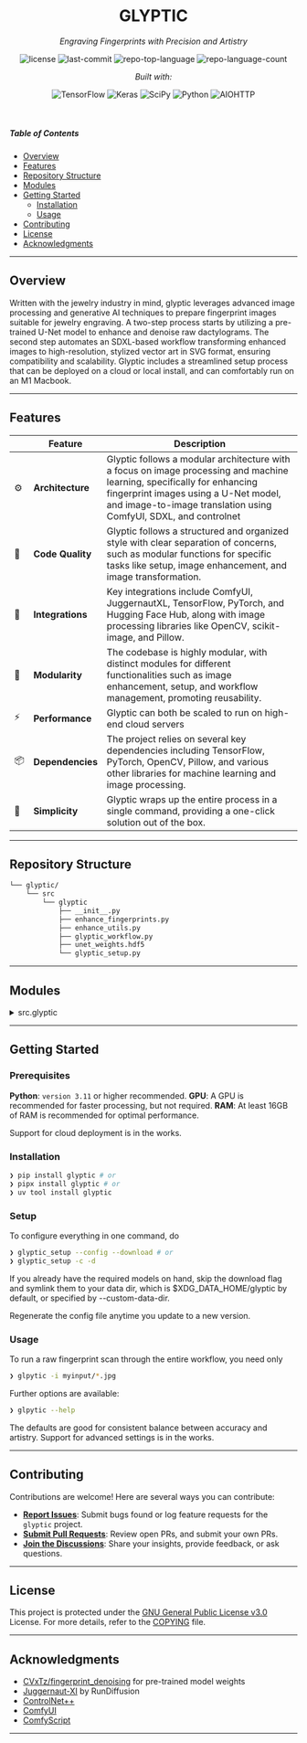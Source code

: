 <!-- <p align="center"> -->
<!--   <img src="ttt.png" width="60%" alt="TTT-logo"> -->
<!-- </p> -->
<p align="center">
    <h1 align="center">GLYPTIC</h1>
</p>
<p align="center">
    <em>Engraving Fingerprints with Precision and Artistry</em>
</p>
<p align="center">
	<img src="https://img.shields.io/github/license/tariks/glyptic?style=default&logo=opensourceinitiative&logoColor=white&color=0080ff" alt="license">
	<img src="https://img.shields.io/github/last-commit/tariks/glyptic?style=default&logo=git&logoColor=white&color=0080ff" alt="last-commit">
	<img src="https://img.shields.io/github/languages/top/tariks/glyptic?style=default&color=0080ff" alt="repo-top-language">
	<img src="https://img.shields.io/github/languages/count/tariks/glyptic?style=default&color=0080ff" alt="repo-language-count">
<p align="center">
		<em>Built with:</em>
</p>
<p align="center">
	<img src="https://img.shields.io/badge/TensorFlow-FF6F00.svg?style=default&logo=TensorFlow&logoColor=white" alt="TensorFlow">
	<img src="https://img.shields.io/badge/Keras-D00000.svg?style=default&logo=Keras&logoColor=white" alt="Keras">
	<img src="https://img.shields.io/badge/SciPy-8CAAE6.svg?style=default&logo=SciPy&logoColor=white" alt="SciPy">
	<img src="https://img.shields.io/badge/Python-3776AB.svg?style=default&logo=Python&logoColor=white" alt="Python">
	<img src="https://img.shields.io/badge/AIOHTTP-2C5BB4.svg?style=default&logo=AIOHTTP&logoColor=white" alt="AIOHTTP">
</p>

<br>

#####  Table of Contents

- [ Overview](#-overview)
- [ Features](#-features)
- [ Repository Structure](#-repository-structure)
- [ Modules](#-modules)
- [ Getting Started](#-getting-started)
    - [ Installation](#-installation)
    - [ Usage](#-usage)
- [ Contributing](#-contributing)
- [ License](#-license)
- [ Acknowledgments](#-acknowledgments)

---

##  Overview

Written with the jewelry industry in mind, glyptic leverages advanced image processing and generative AI techniques to prepare fingerprint images suitable for jewelry engraving. A two-step process starts by utilizing a pre-trained U-Net model to enhance and denoise raw dactylograms. The second step automates an SDXL-based workflow transforming enhanced images to high-resolution, stylized vector art in SVG format, ensuring compatibility and scalability. Glyptic includes a streamlined setup process that can be deployed on a cloud or local install, and can comfortably run on an M1 Macbook. 

---

##  Features

|    |   Feature         | Description |
|----|-------------------|---------------------------------------------------------------|
| ⚙️  | **Architecture**  | Glyptic follows a modular architecture with a focus on image processing and machine learning, specifically for enhancing fingerprint images using a U-Net model, and image-to-image translation using ComfyUI, SDXL, and controlnet |
| 🔩 | **Code Quality**  | Glyptic follows a structured and organized style with clear separation of concerns, such as modular functions for specific tasks like setup, image enhancement, and image transformation. |
| 🔌 | **Integrations**  | Key integrations include ComfyUI, JuggernautXL, TensorFlow, PyTorch, and Hugging Face Hub, along with image processing libraries like OpenCV, scikit-image, and Pillow. |
| 🧩 | **Modularity**    | The codebase is highly modular, with distinct modules for different functionalities such as image enhancement, setup, and workflow management, promoting reusability. |
| ⚡️  | **Performance**   | Glyptic can both be scaled to run on high-end cloud servers | and run on local machines, with the ability to process large batches of images efficiently. End-to-end processing takes about one minute per image on an M1 macbook with 32GB of RAM. 
| 📦 | **Dependencies**  | The project relies on several key dependencies including TensorFlow, PyTorch, OpenCV, Pillow, and various other libraries for machine learning and image processing. |
| 🚀 | **Simplicity**   | Glyptic wraps up the entire process in a single command, providing a one-click solution out of the box. |

---

##  Repository Structure

```sh
└── glyptic/
    └── src
        └── glyptic
            ├── __init__.py
            ├── enhance_fingerprints.py
            ├── enhance_utils.py
            ├── glyptic_workflow.py
            ├── unet_weights.hdf5
            └── glyptic_setup.py
```

---

##  Modules

<details closed><summary>src.glyptic</summary>

| File | Summary |
| --- | --- |
| [enhance_fingerprints.py](https://github.com/tariks/glyptic/blob/main/src/glyptic/enhance_fingerprints.py) | Enhances fingerprint images by utilizing a pre-trained U-Net model. Downloads necessary model weights if unavailable locally and processes images in batches, resizing and normalizing them before prediction. Outputs enhanced images to a specified directory, optimizing them for further analysis or use within the repository's broader fingerprint processing workflow. |
| [enhance_utils.py](https://github.com/tariks/glyptic/blob/main/src/glyptic/enhance_utils.py) | Defines the U-Net structure used by enhance_fingerprints.py. |
| [unet_weights.hdf5](https://github.com/tariks/glyptic/blob/main/src/glyptic/unet_weights.hdf5) | Pre-trained weights for a U-Net model, facilitating efficient and accurate image processing tasks within the glyptic module. Integrates seamlessly into the workflow, enhancing the systems capability to handle complex image enhancement and fingerprint analysis operations. |
| [glyptic_workflow.py](https://github.com/tariks/glyptic/blob/main/src/glyptic/glyptic_workflow.py) | Facilitates the transformation of input images into high-resolution, stylized outputs using advanced machine learning models and image processing techniques. Integrates various conditioning and control mechanisms to enhance image quality and converts the final output to SVG format, ensuring compatibility and scalability within the repositorys architecture. |
| [glyptic_setup.py](https://github.com/tariks/glyptic/blob/main/src/glyptic_setup/glyptic_setup.py) | Facilitate the setup and configuration of the glyptic application by creating necessary directories, generating configuration files, and optionally downloading required model files. Enhance user experience by providing command-line arguments for custom data directories and automated setup processes. |

</details>

---

##  Getting Started

###  Prerequisites

**Python**: `version 3.11` or higher recommended.
**GPU**: A GPU is recommended for faster processing, but not required.
**RAM**: At least 16GB of RAM is recommended for optimal performance.

Support for cloud deployment is in the works.

###  Installation

```sh
❯ pip install glyptic # or
❯ pipx install glyptic # or
❯ uv tool install glyptic 
```

###  Setup

To configure everything in one command, do
```sh
❯ glyptic_setup --config --download # or
❯ glyptic_setup -c -d 
```

If you already have the required models on hand, skip the download flag and symlink them to your data dir, which is $XDG_DATA_HOME/glyptic by default, or specified by --custom-data-dir.  

Regenerate the config file anytime you update to a new version. 


###  Usage

To run a raw fingerprint scan through the entire workflow, you need only
```sh
❯ glpytic -i myinput/*.jpg 
```

Further options are available: 

```sh
❯ glpytic --help
```

The defaults are good for consistent balance between accuracy and artistry. Support for advanced settings is in the works.

---

##  Contributing

Contributions are welcome! Here are several ways you can contribute:

- **[Report Issues](https://github.com/tariks/glyptic/issues)**: Submit bugs found or log feature requests for the `glyptic` project.
- **[Submit Pull Requests](https://github.com/tariks/glyptic/blob/main/CONTRIBUTING.md)**: Review open PRs, and submit your own PRs.
- **[Join the Discussions](https://github.com/tariks/glyptic/discussions)**: Share your insights, provide feedback, or ask questions.

---

##  License

This project is protected under the [GNU General Public License v3.0](https://choosealicense.com/licenses/gpl-3.0/) License. For more details, refer to the [COPYING](https://github.com/tariks/glyptic/blob/main/COPYING) file.

---

##  Acknowledgments

- [CVxTz/fingerprint_denoising](https://github.com/CVxTz/fingerprint_denoising) for pre-trained model weights
- [Juggernaut-XI](https://huggingface.co/RunDiffusion/Juggernaut-XI-v11) by RunDiffusion
- [ControlNet++](https://huggingface.co/xinsir/controlnet-union-sdxl-1.0)
- [ComfyUI](https://github.com/comfyanonymous/ComfyUI)
- [ComfyScript](https://github.com/Chaoses-Ib/ComfyScript)

---
